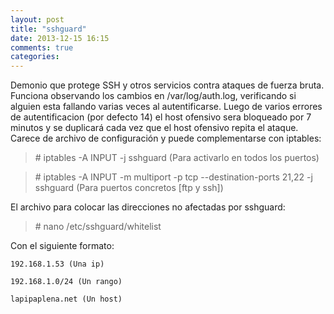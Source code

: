 ```yaml
---
layout: post
title: "sshguard"
date: 2013-12-15 16:15
comments: true
categories: 
---
```

Demonio que protege SSH y otros servicios contra ataques de fuerza bruta. Funciona observando los cambios en /var/log/auth.log, verificando si alguien esta fallando varias veces al autentificarse. Luego de varios errores de autentificacion (por defecto 14) el host ofensivo sera bloqueado por 7 minutos y se duplicará cada vez que el host ofensivo repita el ataque. Carece de archivo de configuración y puede complementarse con iptables:

>\# iptables -A INPUT -j sshguard (Para activarlo en todos los puertos)

>\# iptables -A INPUT -m multiport -p tcp --destination-ports 21,22 -j sshguard (Para puertos concretos [ftp y ssh])

El archivo para colocar las direcciones no afectadas por sshguard:

>\# nano /etc/sshguard/whitelist

Con el siguiente formato:

	192.168.1.53 (Una ip)

	192.168.1.0/24 (Un rango)

	lapipaplena.net (Un host)

